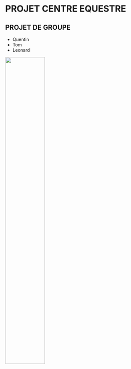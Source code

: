 # PROJET CENTRE EQUESTRE
## PROJET DE GROUPE
<ul>
  <li strong>
    Quentin
  </li>
  <li strong>
    Tom
  </li>
  <li strong>
    Leonard
  </li>
</ul>

<p align="left">
  <img align="center" width="50%" src="https://www.josera.fr/media/magefan_blog/OG-Image-duree-de-vie-d_un-cheval-horse-1962823_1920.jpg" />
</p>
